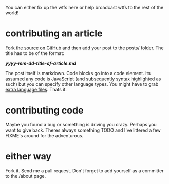 You can either fix up the wtfs here or help broadcast wtfs to the rest of the world!

contributing an article
=======================

<a href="http://github.com/brianleroux/wtfjs">Fork the source on GitHub</a> and then add your post to the posts/ folder. The title has to be of the format: 

**_yyyy-mm-dd-title-of-article.md_**

The post itself is markdown. Code blocks go into a code element. Its assumed any code is JavaScript (and subsequently syntax highlighted as such) but you can specify other language types. You might have to grab <a href="http://shjs.sourceforge.net/lang/">extra language files</a>. Thats it.

contributing code
=================

Maybe you found a bug or something is driving you crazy. Perhaps you want to give back. Theres always something TODO and I've littered a few FIXME's around for the adventurous. 

either way
==========

Fork it. Send me a pull request. Don't forget to add yourself as a committer to the /about page.
